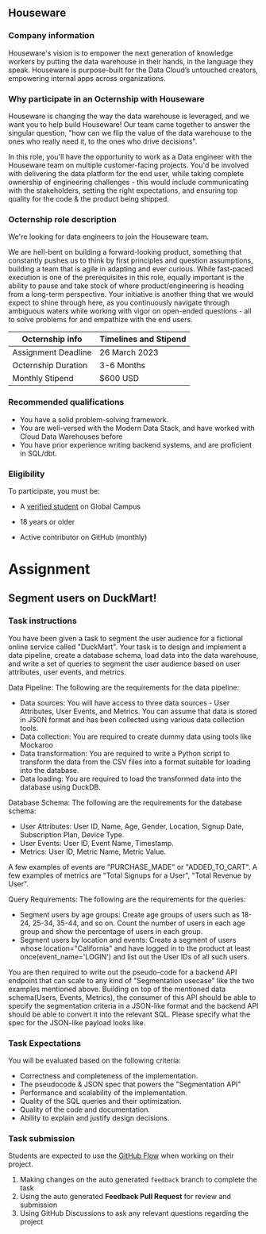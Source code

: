 ## Houseware

### Company information 

Houseware's vision is to empower the next generation of knowledge workers by putting the data warehouse in their hands, in the language they speak. Houseware is purpose-built for the Data Cloud’s untouched creators, empowering internal apps across organizations. 

### Why participate in an Octernship with Houseware

Houseware is changing the way the data warehouse is leveraged, and we want you to help build Houseware! Our team came together to answer the singular question, "how can we flip the value of the data warehouse to the ones who really need it, to the ones who drive decisions". 

In this role, you'll have the opportunity to work as a Data engineer with the Houseware team on multiple customer-facing projects. You'd be involved with delivering the data platform for the end user, while taking complete ownership of engineering challenges - this would include communicating with the stakeholders, setting the right expectations, and ensuring top quality for the code & the product being shipped.

### Octernship role description

We're looking for data engineers to join the Houseware team. 

We are hell-bent on building a forward-looking product, something that constantly pushes us to think by first principles and question assumptions, building a team that is agile in adapting and ever curious. While fast-paced execution is one of the prerequisites in this role, equally important is the ability to pause and take stock of where product/engineering is heading from a long-term perspective. Your initiative is another thing that we would expect to shine through here, as you continuously navigate through ambiguous waters while working with vigor on open-ended questions - all to solve problems for and empathize with the end users.

| Octernship info  | Timelines and Stipend |
| ------------- | ------------- |
| Assignment Deadline  | 26 March 2023  |
| Octernship Duration  | 3-6 Months  |
| Monthly Stipend  | $600 USD  |

### Recommended qualifications

- You have a solid problem-solving framework.
- You are well-versed with the Modern Data Stack, and have worked with Cloud Data Warehouses before
- You have prior experience writing backend systems, and are proficient in SQL/dbt.

### Eligibility

To participate, you must be:

* A [verified student](https://education.github.com/discount_requests/pack_application) on Global Campus

* 18 years or older

* Active contributor on GitHub (monthly)

# Assignment

## Segment users on DuckMart!

### Task instructions

You have been given a task to segment the user audience for a fictional online service called "DuckMart". Your task is to design and implement a data pipeline, create a database schema, load data into the data warehouse, and write a set of queries to segment the user audience based on user attributes, user events, and metrics.

Data Pipeline: The following are the requirements for the data pipeline:

- Data sources: You will have access to three data sources - User Attributes, User Events, and Metrics. You can assume that data is stored in JSON format and has been collected using various data collection tools.
- Data collection: You are required to create dummy data using tools like Mockaroo
- Data transformation: You are required to write a Python script to transform the data from the CSV files into a format suitable for loading into the database.
- Data loading: You are required to load the transformed data into the database using DuckDB.

Database Schema: The following are the requirements for the database schema:

- User Attributes: User ID, Name, Age, Gender, Location, Signup Date, Subscription Plan, Device Type.
- User Events: User ID, Event Name, Timestamp.
- Metrics: User ID, Metric Name, Metric Value.

A few examples of events are "PURCHASE_MADE" or "ADDED_TO_CART". A few examples of metrics are "Total Signups for a User", "Total Revenue by User".

Query Requirements: The following are the requirements for the queries:

- Segment users by age groups: Create age groups of users such as 18-24, 25-34, 35-44, and so on. Count the number of users in each age group and show the percentage of users in each group.
- Segment users by location and events: Create a segment of users whose location="California" and have logged in to the product at least once(event_name='LOGIN') and list out the User IDs of all such users.

You are then required to write out the pseudo-code for a backend API endpoint that can scale to any kind of "Segmentation usecase" like the two examples mentioned above. Building on top of the mentioned data schema(Users, Events, Metrics), the consumer of this API should be able to specify the segmentation criteria in a JSON-like format and the backend API should be able to convert it into the relevant SQL. Please specify what the spec for the JSON-like payload looks like.

### Task Expectations

You will be evaluated based on the following criteria:
- Correctness and completeness of the implementation.
- The pseudocode & JSON spec that powers the "Segmentation API"
- Performance and scalability of the implementation.
- Quality of the SQL queries and their optimization.
- Quality of the code and documentation.
- Ability to explain and justify design decisions.

### Task submission

Students are expected to use the [GitHub Flow](https://docs.github.com/en/get-started/quickstart/github-flow) when working on their project. 

1. Making changes on the auto generated `feedback` branch to complete the task
2. Using the auto generated **Feedback Pull Request** for review and submission
3. Using GitHub Discussions to ask any relevant questions regarding the project

